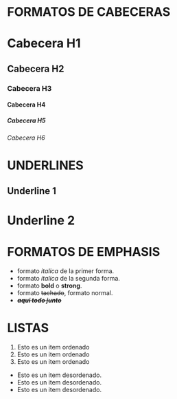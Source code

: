 # FORMATOS DE CABECERAS
# Cabecera H1
## Cabecera H2
### Cabecera H3
#### Cabecera H4
##### Cabecera H5
###### Cabecera H6

# UNDERLINES
Underline 1
-----------
Underline 2
===========

# FORMATOS DE EMPHASIS
- formato *italica* de la primer forma.
- formato _italica_ de la segunda forma.
- formato **bold** o __strong__.
- formato ~~tachado~~, formato normal.
- ~~***aqui todo junto***~~

# LISTAS
1. Esto es un item ordenado
2. Esto es un item ordenado
3. Esto es un item ordenado
- Esto es un item desordenado.
- Esto es un item desordenado.
- Esto es un item desordenado.
